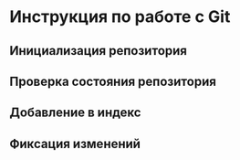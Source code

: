 # **Инструкция по работе с Git**

## Инициализация репозитория

## Проверка состояния репозитория

## Добавление в индекс

## Фиксация изменений